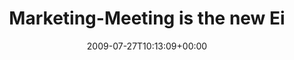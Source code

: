 ---
retweeted: false
source: <a href="http://twitter.com" rel="nofollow">Twitter Web Client</a>
entities:
  hashtags:
  - text: grossraumbuero
    indices:
    - '46'
    - '61'
  symbols: []
  user_mentions: []
  urls: []
display_text_range:
- '0'
- '61'
favorite_count: '0'
id_str: '2868269374'
truncated: false
retweet_count: '0'
id: '2868269374'
created_at: Mon Jul 27 10:13:09 +0000 2009
favorited: false
full_text: 'Marketing-Meeting is the new Einflugschneise. #grossraumbuero'
lang: en
tags:
- grossraumbuero
- pesos:twitter
date: '2009-07-27T10:13:09+00:00'
src: https://twitter.com/bascht/status/2868269374
original_url: https://twitter.com/bascht/status/2868269374
type: twitter_tweet
text: 'Marketing-Meeting is the new Einflugschneise. #grossraumbuero'
title: Marketing-Meeting is the new Ei

---
